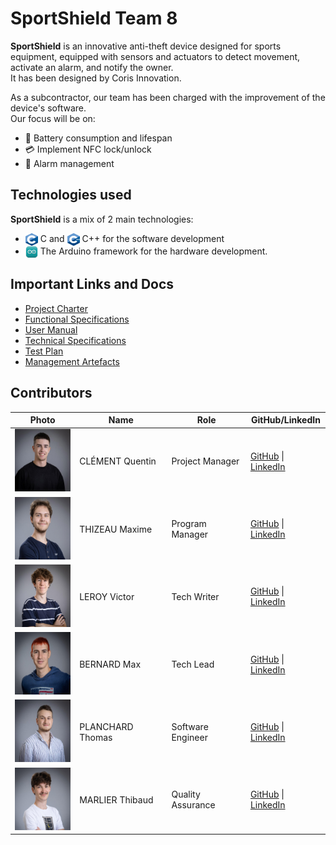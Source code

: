 # SportShield Team 8

**SportShield** is an innovative anti-theft device designed for sports equipment, equipped with sensors and actuators to detect movement, activate an alarm, and notify the owner. \
It has been designed by Coris Innovation.

As a subcontractor, our team has been charged with the improvement of the device's software. \
Our focus will be on:
- 🔋 Battery consumption and lifespan
- 💳 Implement NFC lock/unlock
- 🚨 Alarm management

## Technologies used

**SportShield** is a mix of 2 main technologies: 
- <img src="./documents/images/logos/c.png" alt="Icon" style="width: 20px; height: 20px; vertical-align: middle;"> C and <img src="./documents/images/logos/c++.png" alt="Icon" style="width: 20px; height: 20px; vertical-align: middle;"> C++ for the software development
- <img src="./documents/images/logos/arduino.png" alt="Icon" style="width: 20px; height: 20px; vertical-align: middle;"> The Arduino framework for the hardware development.

## Important Links and Docs

- [Project Charter](./documents/projectCharter.md)
- [Functional Specifications](./documents/functionalSpecifications.md)
- [User Manual](./documents/userManual.md)
- [Technical Specifications](./documents/technicalSpecifications.md)
- [Test Plan](./documents/testPlan.md)
- [Management Artefacts](./documents/management/)

## Contributors

| **Photo** | **Name** | **Role** | **GitHub/LinkedIn** |
|---|---|---|---|
| <img src="./documents/images/contributors/quentin.jpeg" height="100">| CLÉMENT Quentin | Project Manager | [GitHub](https://github.com/Quentin-Clement) \| [LinkedIn](https://www.linkedin.com/in/quentin-cl%C3%A9ment-939110221/) |
| <img src="./documents/images/contributors/maxime.jpeg" height="100">| THIZEAU Maxime | Program Manager | [GitHub](https://github.com/MaximeTAlgosup) \| [LinkedIn](https://www.linkedin.com/in/maxime-thizeau-0b311a293/) |
| <img src="./documents/images/contributors/victor.jpeg" height="100">| LEROY Victor | Tech Writer | [GitHub](https://github.com/Victor-Leroy) \| [LinkedIn](https://www.linkedin.com/in/victor-leroy-64baa3229/) |
| <img src="./documents/images/contributors/max.jpeg" height="100">| BERNARD Max | Tech Lead | [GitHub](https://github.com/maxbernard3) \| [LinkedIn](https://www.linkedin.com/in/max-bernard-b77680210/) |
| <img src="./documents/images/contributors/thomas.jpeg " height="100">| PLANCHARD Thomas | Software Engineer | [GitHub](https://github.com/thomas-planchard) \| [LinkedIn](https://linkedin.com/in/thomas-planchard-461782221/) |
| <img src="./documents/images/contributors/thibaud.jpeg " height="100">| MARLIER Thibaud | Quality Assurance | [GitHub](https://github.com/Biohazardyee) \| [LinkedIn](https://www.linkedin.com/in/thibaud-marlier/) |
